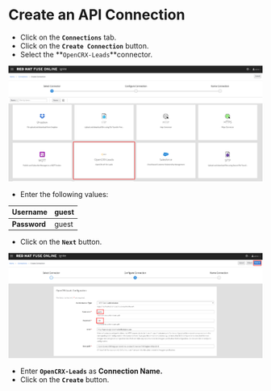 # Create an API Connection

* Click on the **`Connections`** tab.
* Click on the  **`Create Connection`** button.
* Select the **`OpenCRX-Leads`**connector.

![](../.gitbook/assets/image%20%28108%29.png)

* Enter the following values:

| **Username** | guest |
| --- | --- |
| **Password** | guest |

* Click on the  **`Next`** button.

![](../.gitbook/assets/image%20%2880%29.png)

* Enter **`OpenCRX-Leads`** as **Connection Name.**
* Click on the **`Create`** button.

